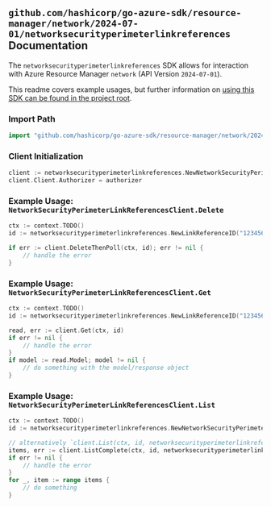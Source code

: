 
## `github.com/hashicorp/go-azure-sdk/resource-manager/network/2024-07-01/networksecurityperimeterlinkreferences` Documentation

The `networksecurityperimeterlinkreferences` SDK allows for interaction with Azure Resource Manager `network` (API Version `2024-07-01`).

This readme covers example usages, but further information on [using this SDK can be found in the project root](https://github.com/hashicorp/go-azure-sdk/tree/main/docs).

### Import Path

```go
import "github.com/hashicorp/go-azure-sdk/resource-manager/network/2024-07-01/networksecurityperimeterlinkreferences"
```


### Client Initialization

```go
client := networksecurityperimeterlinkreferences.NewNetworkSecurityPerimeterLinkReferencesClientWithBaseURI("https://management.azure.com")
client.Client.Authorizer = authorizer
```


### Example Usage: `NetworkSecurityPerimeterLinkReferencesClient.Delete`

```go
ctx := context.TODO()
id := networksecurityperimeterlinkreferences.NewLinkReferenceID("12345678-1234-9876-4563-123456789012", "example-resource-group", "networkSecurityPerimeterName", "linkReferenceName")

if err := client.DeleteThenPoll(ctx, id); err != nil {
	// handle the error
}
```


### Example Usage: `NetworkSecurityPerimeterLinkReferencesClient.Get`

```go
ctx := context.TODO()
id := networksecurityperimeterlinkreferences.NewLinkReferenceID("12345678-1234-9876-4563-123456789012", "example-resource-group", "networkSecurityPerimeterName", "linkReferenceName")

read, err := client.Get(ctx, id)
if err != nil {
	// handle the error
}
if model := read.Model; model != nil {
	// do something with the model/response object
}
```


### Example Usage: `NetworkSecurityPerimeterLinkReferencesClient.List`

```go
ctx := context.TODO()
id := networksecurityperimeterlinkreferences.NewNetworkSecurityPerimeterID("12345678-1234-9876-4563-123456789012", "example-resource-group", "networkSecurityPerimeterName")

// alternatively `client.List(ctx, id, networksecurityperimeterlinkreferences.DefaultListOperationOptions())` can be used to do batched pagination
items, err := client.ListComplete(ctx, id, networksecurityperimeterlinkreferences.DefaultListOperationOptions())
if err != nil {
	// handle the error
}
for _, item := range items {
	// do something
}
```
